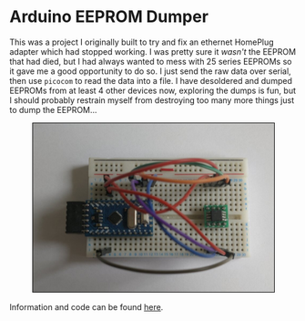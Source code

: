 # Arduino EEPROM Dumper
This was a project I originally built to try and fix an ethernet HomePlug adapter which had stopped working. I was pretty sure it _wasn't_ the EEPROM that had died, but I had always wanted to mess with 25 series EEPROMs so it gave me a good opportunity to do so. I just send the raw data over serial, then use `picocom` to read the data into a file. I have desoldered and dumped EEPROMs from at least 4 other devices now, exploring the dumps is fun, but I should probably restrain myself from destroying too many more things just to dump the EEPROM...

<figure>
<img loading="lazy" width="600" src="../Images/other-projects/eeprom-reader.jpg" alt="" style="border:1px solid black;"/>
<figcaption style="font-style: italic;">
</figcaption>
</figure>

Information and code can be found [here](https://github.com/0x416c6578/arduino-projects/tree/main/EEPROM_Dumper).